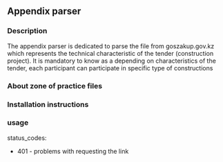 ## Appendix parser

### Description

The appendix parser is dedicated to parse the file from goszakup.gov.kz which represents the technical characteristic of the tender (construction project). It is mandatory to know as a depending on characteristics of the tender, each participant can participate in specific type of constructions



### About zone of practice files



### Installation instructions



### usage

status_codes:
- 401 - problems with requesting the link